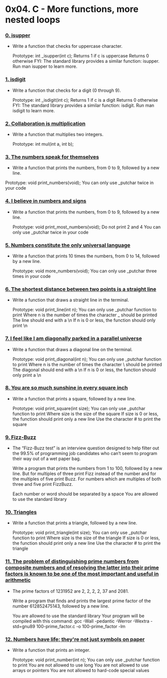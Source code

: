 # 0x04. C - More functions, more nested loops

### [0. isupper](./0-isupper.c)
  * Write a function that checks for uppercase character.

    Prototype: int _isupper(int c);
    Returns 1 if c is uppercase
    Returns 0 otherwise
FYI: The standard library provides a similar function: isupper. Run man isupper to learn more.

### [1. isdigit](./1-isdigit.c)
  * Write a function that checks for a digit (0 through 9).

    Prototype: int _isdigit(int c);
    Returns 1 if c is a digit
    Returns 0 otherwise
FYI: The standard library provides a similar function: isdigit. Run man isdigit to learn more.

### [2. Collaboration is multiplication](./2-mul.c)
  * Write a function that multiplies two integers.

    Prototype: int mul(int a, int b);

### [3. The numbers speak for themselves](./3-print_numbers.c)
  * Write a function that prints the numbers, from 0 to 9, followed by a new line.

  Prototype: void print_numbers(void);
  You can only use _putchar twice in your code

### [4. I believe in numbers and signs](./4-print_most_numbers.c)
  * Write a function that prints the numbers, from 0 to 9, followed by a new line.

    Prototype: void print_most_numbers(void);
    Do not print 2 and 4
    You can only use _putchar twice in your code

### [5. Numbers constitute the only universal language](./5-more_numbers.c)
  * Write a function that prints 10 times the numbers, from 0 to 14, followed by a new line.

    Prototype: void more_numbers(void);
    You can only use _putchar three times in your code

### [6. The shortest distance between two points is a straight line](./6-print_line.c)
  * Write a function that draws a straight line in the terminal.

    Prototype: void print_line(int n);
    You can only use _putchar function to print
    Where n is the number of times the character _ should be printed
    The line should end with a \n
    If n is 0 or less, the function should only print \n

### [7. I feel like I am diagonally parked in a parallel universe](./7-print_diagonal.c)
  * Write a function that draws a diagonal line on the terminal.

    Prototype: void print_diagonal(int n);
    You can only use _putchar function to print
    Where n is the number of times the character \ should be printed
    The diagonal should end with a \n
    If n is 0 or less, the function should only print a \n

### [8. You are so much sunshine in every square inch](./8-print_square.c)
  * Write a function that prints a square, followed by a new line.

    Prototype: void print_square(int size);
    You can only use _putchar function to print
    Where size is the size of the square
    If size is 0 or less, the function should print only a new line
    Use the character # to print the square

### [9. Fizz-Buzz](./9-fizz_buzz.c)
  * The “Fizz-Buzz test” is an interview question designed to help filter out the 99.5% of programming job candidates who can’t seem to program their way out of a wet paper bag.

    Write a program that prints the numbers from 1 to 100, followed by a new line. But for multiples of three print Fizz instead of the number and for the multiples of five print Buzz. For numbers which are multiples of both three and five print FizzBuzz.

      Each number or word should be separated by a space
      You are allowed to use the standard library

### [10. Triangles](./10-print_triangle.c)
  * Write a function that prints a triangle, followed by a new line.

    Prototype: void print_triangle(int size);
    You can only use _putchar function to print
    Where size is the size of the triangle
    If size is 0 or less, the function should print only a new line
    Use the character # to print the triangle

### [11. The problem of distinguishing prime numbers from composite numbers and of resolving the latter into their prime factors is known to be one of the most important and useful in arithmetic](./100-prime_factor.c)
  * The prime factors of 1231952 are 2, 2, 2, 2, 37 and 2081.

    Write a program that finds and prints the largest prime factor of the number 612852475143, followed by a new line.

      You are allowed to use the standard library
      Your program will be compiled with this command: gcc -Wall -pedantic -Werror -Wextra -std=gnu89 100-prime_factor.c -o 100-prime_factor -lm

### [12. Numbers have life; they're not just symbols on paper](./101-print_number.c)
  * Write a function that prints an integer.

      Prototype: void print_number(int n);
      You can only use _putchar function to print
      You are not allowed to use long
      You are not allowed to use arrays or pointers
      You are not allowed to hard-code special values
